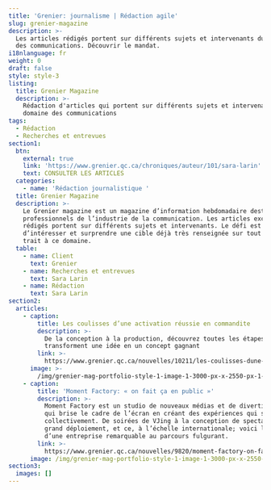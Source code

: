 ```yaml
---
title: 'Grenier: journalisme | Rédaction agile'
slug: grenier-magazine
description: >-
  Les articles rédigés portent sur différents sujets et intervenants du domaine
  des communications. Découvrir le mandat. 
i18nlanguage: fr
weight: 0
draft: false
style: style-3
listing:
  title: Grenier Magazine
  description: >-
    Rédaction d'articles qui portent sur différents sujets et intervenants du
    domaine des communications
tags:
  - Rédaction
  - Recherches et entrevues
section1:
  btn:
    external: true
    link: 'https://www.grenier.qc.ca/chroniques/auteur/101/sara-larin'
    text: CONSULTER LES ARTICLES
  categories:
    - name: 'Rédaction journalistique '
  title: Grenier Magazine
  description: >-
    Le Grenier magazine est un magazine d’information hebdomadaire destiné aux
    professionnels de l’industrie de la communication. Les articles exclusifs
    rédigés portent sur différents sujets et intervenants. Le défi est
    d’intéresser et surprendre une cible déjà très renseignée sur tout ce qui a
    trait à ce domaine.
  table:
    - name: Client
      text: Grenier
    - name: Recherches et entrevues
      text: Sara Larin
    - name: Rédaction
      text: Sara Larin
section2:
  articles:
    - caption:
        title: Les coulisses d’une activation réussie en commandite
        description: >-
          De la conception à la production, découvrez toutes les étapes qui
          transforment une idée en un concept gagnant
        link: >-
          https://www.grenier.qc.ca/nouvelles/10211/les-coulisses-dune-activation-reussie-en-commandite
      image: >-
        /img/grenier-mag-portfolio-style-1-image-1-3000-px-x-2550-px-1-rev1-low.jpg
    - caption:
        title: 'Moment Factory: « on fait ça en public »'
        description: >-
          Moment Factory est un studio de nouveaux médias et de divertissement
          qui brise le cadre de l’écran en créant des expériences qui se vivent
          collectivement. De soirées de VJing à la conception de spectacles à
          grand déploiement, et ce, à l’échelle internationale; voici l’histoire
          d’une entreprise remarquable au parcours fulgurant. 
        link: >-
          https://www.grenier.qc.ca/nouvelles/9820/moment-factory-on-fait-ca-en-public
      image: /img/grenier-mag-portfolio-style-1-image-1-3000-px-x-2550-px-low.jpg
section3:
  images: []
---
```


